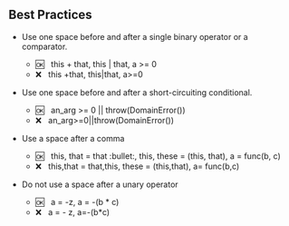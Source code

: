 ## Best Practices

- Use one space before and after a single binary operator or a comparator.
  - :ok:&nbsp;&nbsp; this + that, this | that, a >= 0
  - :x:&nbsp;&nbsp;  this +that, this|that, a>=0

- Use one space before and after a short-circuiting conditional.
  - :ok:&nbsp;&nbsp; an_arg >= 0 || throw(DomainError())
  - :x:&nbsp;&nbsp;  an_arg>=0||throw(DomainError())
  
- Use a space after a comma
  - :ok:&nbsp;&nbsp; this, that = that :bullet:, this, these = (this, that), a = func(b, c)
  - :x:&nbsp;&nbsp;  this,that = that,this, these = (this,that), a= func(b,c)

- Do not use a space after a unary operator
  - :ok:&nbsp;&nbsp; a = -z, a = -(b * c)
  - :x:&nbsp;&nbsp;  a = - z, a=-(b*c)
  
 
